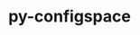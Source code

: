 ---
title: "py-configspace"
layout: cache
categories: [package, develop]
meta: {"compilers": ["gcc@=11.4.0", "gcc@=9.4.0", "oneapi@=2024.2.1"], "num_specs": 28, "num_specs_by_stack": {"e4s": 15, "e4s-neoverse_v1": 3, "e4s-oneapi": 9, "e4s-power": 1, "root": 28}, "oss": ["ubuntu20.04", "ubuntu22.04"], "platforms": ["linux"], "stacks": ["e4s", "e4s-neoverse_v1", "e4s-oneapi", "e4s-power", "root"], "targets": ["neoverse_v1", "ppc64le", "x86_64_v3"], "versions": ["1.1.4"]}
spec_details: [{"compiler": "gcc@=11.4.0", "hash": "55q352erz7m7qt2tyduhpzrnzrwffhi3", "os": "ubuntu22.04", "platform": "linux", "size": "-", "stacks": ["e4s", "root"], "target": "x86_64_v3", "variants": ["build_system=python_pip"], "versions": ["1.1.4"]}, {"compiler": "oneapi@=2024.2.1", "hash": "5gjptxqex66w4wbt4tl4pxw3lm7fh5jj", "os": "ubuntu22.04", "platform": "linux", "size": "-", "stacks": ["e4s-oneapi", "root"], "target": "x86_64_v3", "variants": ["build_system=python_pip"], "versions": ["1.1.4"]}, {"compiler": "oneapi@=2024.2.1", "hash": "64fiedfrf2vrfurspp47pg3lgmtbjzx2", "os": "ubuntu22.04", "platform": "linux", "size": "-", "stacks": ["e4s-oneapi", "root"], "target": "x86_64_v3", "variants": ["build_system=python_pip"], "versions": ["1.1.4"]}, {"compiler": "gcc@=11.4.0", "hash": "67753vu47lw2aa4zzx52wyjubfe2gh44", "os": "ubuntu22.04", "platform": "linux", "size": "-", "stacks": ["e4s", "root"], "target": "x86_64_v3", "variants": ["build_system=python_pip"], "versions": ["1.1.4"]}, {"compiler": "gcc@=11.4.0", "hash": "6gzzfcrsskt3zhosq5nsv3uzmrpg7ek2", "os": "ubuntu22.04", "platform": "linux", "size": "-", "stacks": ["e4s", "root"], "target": "x86_64_v3", "variants": ["build_system=python_pip"], "versions": ["1.1.4"]}, {"compiler": "oneapi@=2024.2.1", "hash": "6suulhuxlkfnpyyyrjmieboqittbd4y5", "os": "ubuntu22.04", "platform": "linux", "size": "-", "stacks": ["e4s-oneapi", "root"], "target": "x86_64_v3", "variants": ["build_system=python_pip"], "versions": ["1.1.4"]}, {"compiler": "gcc@=11.4.0", "hash": "7cvyzcpls46yv762k4bmi7to6djovwuj", "os": "ubuntu22.04", "platform": "linux", "size": "-", "stacks": ["e4s", "root"], "target": "x86_64_v3", "variants": ["build_system=python_pip"], "versions": ["1.1.4"]}, {"compiler": "gcc@=11.4.0", "hash": "agmgs67ijitosngekjyapxspkasoo2bl", "os": "ubuntu22.04", "platform": "linux", "size": "-", "stacks": ["e4s", "root"], "target": "x86_64_v3", "variants": ["build_system=python_pip"], "versions": ["1.1.4"]}, {"compiler": "oneapi@=2024.2.1", "hash": "euxhbqqarf4oxmtepnqv25lyvujoszty", "os": "ubuntu22.04", "platform": "linux", "size": "-", "stacks": ["e4s-oneapi", "root"], "target": "x86_64_v3", "variants": ["build_system=python_pip"], "versions": ["1.1.4"]}, {"compiler": "gcc@=11.4.0", "hash": "gbguerc46z4mnzeeyfpyj54cgey7kwbc", "os": "ubuntu22.04", "platform": "linux", "size": "-", "stacks": ["e4s", "root"], "target": "x86_64_v3", "variants": ["build_system=python_pip"], "versions": ["1.1.4"]}, {"compiler": "gcc@=11.4.0", "hash": "gnlvd7eu6zhmqcenyefcjj457fit2tdu", "os": "ubuntu22.04", "platform": "linux", "size": "-", "stacks": ["e4s", "root"], "target": "x86_64_v3", "variants": ["build_system=python_pip"], "versions": ["1.1.4"]}, {"compiler": "gcc@=9.4.0", "hash": "im3s2bxkdmmy7bhpehi7phgpnt24kl5c", "os": "ubuntu20.04", "platform": "linux", "size": "-", "stacks": ["e4s-power", "root"], "target": "ppc64le", "variants": ["build_system=python_pip"], "versions": ["1.1.4"]}, {"compiler": "oneapi@=2024.2.1", "hash": "jxmxkhxodynqla6edsq253us5grklkil", "os": "ubuntu22.04", "platform": "linux", "size": "-", "stacks": ["e4s-oneapi", "root"], "target": "x86_64_v3", "variants": ["build_system=python_pip"], "versions": ["1.1.4"]}, {"compiler": "gcc@=11.4.0", "hash": "liu6yl2y6qgywhmybz4nstwx2zxh7q6p", "os": "ubuntu22.04", "platform": "linux", "size": "-", "stacks": ["e4s", "root"], "target": "x86_64_v3", "variants": ["build_system=python_pip"], "versions": ["1.1.4"]}, {"compiler": "gcc@=11.4.0", "hash": "mb5pdf7m3llvqooqqd54rhmttion3ekk", "os": "ubuntu22.04", "platform": "linux", "size": "-", "stacks": ["e4s", "root"], "target": "x86_64_v3", "variants": ["build_system=python_pip"], "versions": ["1.1.4"]}, {"compiler": "oneapi@=2024.2.1", "hash": "of635lh5amozplt7ibbzack6jjak2zva", "os": "ubuntu22.04", "platform": "linux", "size": "-", "stacks": ["e4s-oneapi", "root"], "target": "x86_64_v3", "variants": ["build_system=python_pip"], "versions": ["1.1.4"]}, {"compiler": "oneapi@=2024.2.1", "hash": "pymgeew5pohf6rlxitf43jjitq2ubsvj", "os": "ubuntu22.04", "platform": "linux", "size": "-", "stacks": ["e4s-oneapi", "root"], "target": "x86_64_v3", "variants": ["build_system=python_pip"], "versions": ["1.1.4"]}, {"compiler": "gcc@=11.4.0", "hash": "rh3cyl5jcpzdz4tid74sso2eejxufila", "os": "ubuntu22.04", "platform": "linux", "size": "-", "stacks": ["e4s", "root"], "target": "x86_64_v3", "variants": ["build_system=python_pip"], "versions": ["1.1.4"]}, {"compiler": "gcc@=11.4.0", "hash": "rvoltamkhdw5myoerm3yhhnwah6j433b", "os": "ubuntu22.04", "platform": "linux", "size": "-", "stacks": ["e4s", "root"], "target": "x86_64_v3", "variants": ["build_system=python_pip"], "versions": ["1.1.4"]}, {"compiler": "gcc@=11.4.0", "hash": "rwih4m6ttru3owk3jwkgi63w5hkiz6oz", "os": "ubuntu22.04", "platform": "linux", "size": "-", "stacks": ["e4s", "root"], "target": "x86_64_v3", "variants": ["build_system=python_pip"], "versions": ["1.1.4"]}, {"compiler": "oneapi@=2024.2.1", "hash": "s6dpf4xzbyh5cn35elxgzcesdoj5kkhm", "os": "ubuntu22.04", "platform": "linux", "size": "-", "stacks": ["e4s-oneapi", "root"], "target": "x86_64_v3", "variants": ["build_system=python_pip"], "versions": ["1.1.4"]}, {"compiler": "gcc@=11.4.0", "hash": "sjnnttjmlmvn7ncspmmlz2ua33g5lsje", "os": "ubuntu22.04", "platform": "linux", "size": "-", "stacks": ["e4s-neoverse_v1", "root"], "target": "neoverse_v1", "variants": ["build_system=python_pip"], "versions": ["1.1.4"]}, {"compiler": "gcc@=11.4.0", "hash": "veqt5l52pjbowel6htiqiyaf2zqjao67", "os": "ubuntu22.04", "platform": "linux", "size": "-", "stacks": ["e4s-neoverse_v1", "root"], "target": "neoverse_v1", "variants": ["build_system=python_pip"], "versions": ["1.1.4"]}, {"compiler": "gcc@=11.4.0", "hash": "vo4mnnuf3a7alou2o6bpk4274yy7q6ve", "os": "ubuntu22.04", "platform": "linux", "size": "-", "stacks": ["e4s", "root"], "target": "x86_64_v3", "variants": ["build_system=python_pip"], "versions": ["1.1.4"]}, {"compiler": "oneapi@=2024.2.1", "hash": "xff5htkqzdck7dpq5u2wihfse4zszptj", "os": "ubuntu22.04", "platform": "linux", "size": "-", "stacks": ["e4s-oneapi", "root"], "target": "x86_64_v3", "variants": ["build_system=python_pip"], "versions": ["1.1.4"]}, {"compiler": "gcc@=11.4.0", "hash": "xzszd7pybnytsuvpr4bxnn2zzq7nlaci", "os": "ubuntu22.04", "platform": "linux", "size": "-", "stacks": ["e4s", "root"], "target": "x86_64_v3", "variants": ["build_system=python_pip"], "versions": ["1.1.4"]}, {"compiler": "gcc@=11.4.0", "hash": "yhygsorrrytuhzycr66vzr47wimyo4p7", "os": "ubuntu22.04", "platform": "linux", "size": "-", "stacks": ["e4s-neoverse_v1", "root"], "target": "neoverse_v1", "variants": ["build_system=python_pip"], "versions": ["1.1.4"]}, {"compiler": "gcc@=11.4.0", "hash": "yyo5e56lwf5xdaff6edc7yv37bnd3c3i", "os": "ubuntu22.04", "platform": "linux", "size": "-", "stacks": ["e4s", "root"], "target": "x86_64_v3", "variants": ["build_system=python_pip"], "versions": ["1.1.4"]}]
---
